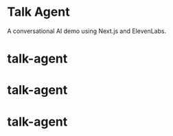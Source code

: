 # Talk Agent

A conversational AI demo using Next.js and ElevenLabs.
# talk-agent
# talk-agent
# talk-agent
